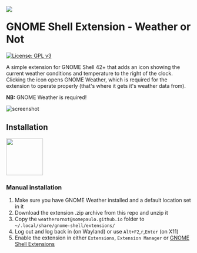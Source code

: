 <img align="left" src="https://gitlab.gnome.org/GNOME/gnome-weather/-/raw/main/data/icons/org.gnome.Weather.svg">

# GNOME Shell Extension - Weather or Not

[![License: GPL v3](https://img.shields.io/badge/License-GPL%20v3-blue.svg)](https://www.gnu.org/licenses/gpl-3.0)

A simple extension for GNOME Shell 42+ that adds an icon showing the current weather conditions and temperature to the right of the clock. Clicking the icon opens GNOME Weather, which is required for the extension to operate properly (that's where it gets it's weather data from).

**NB:** GNOME Weather is required!

![screenshot](https://user-images.githubusercontent.com/15643750/212085917-9e3288fb-2219-449d-8a3e-ae8cdfed0efe.png)

## Installation
[<img src="https://user-images.githubusercontent.com/15643750/212080370-77899e64-bae8-43f1-b67a-fc946785c4b3.png" height="100">](https://extensions.gnome.org/extension/5660/weather-or-not/)

### Manual installation
1. Make sure you have GNOME Weather installed and a default location set in it
2. Download the extension .zip archive from this repo and unzip it
3. Copy the `weatherornot@somepaulo.github.io` folder to `~/.local/share/gnome-shell/extensions/`
4. Log out and log back in (on Wayland) or use `Alt+F2`,`r`,`Enter` (on X11)
5. Enable the extension in either `Extensions`, `Extension Manager` or [GNOME Shell Extensions](https://extensions.gnome.org/local/)
